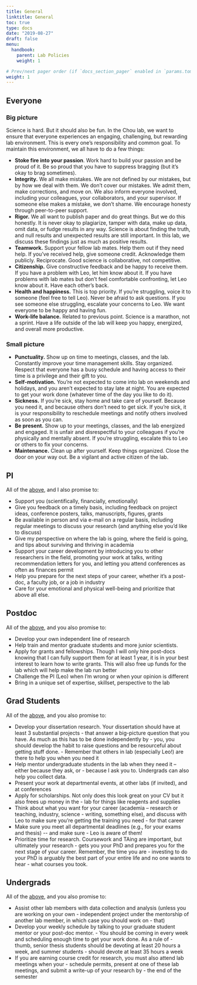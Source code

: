 ```yaml
---
title: General
linktitle: General
toc: true
type: docs
date: "2019-08-27"
draft: false
menu: 
  handbook:
    parent: Lab Policies
    weight: 1

# Prev/next pager order (if `docs_section_pager` enabled in `params.toml`)
weight: 1
---
```


## Everyone <a name="everyone"></a>

### Big picture

Science is hard. But it should also be fun. In the Chou lab, we want to ensure that everyone experiences an engaging, challenging, but rewarding lab environment. This is every one’s responsibility and common goal. To maintain this environment, we all have to do a few things:

- **Stoke fire into your passion**. Work hard to build your passion and be proud of it. Be so proud that you have to suppress bragging (but it’s okay to brag sometimes).
- **Integrity.** We all make mistakes. We are not defined by our mistakes, but by how we deal with them. We don’t cover our mistakes. We admit them, make corrections, and move on. We also inform everyone involved, including your colleagues, your collaborators, and your supervisor. If someone else makes a mistake, we don’t shame. We encourage honesty through peer-to-peer support.
- **Rigor.** We all want to publish paper and do great things. But we do this honestly. It is never okay to plagiarize, tamper with data, make up data, omit data, or fudge results in any way. Science is about finding the truth, and null results and unexpected results are still important. In this lab, we discuss these findings just as much as positive results.
- **Teamwork.** Support your fellow lab mates. Help them out if they need help. If you’ve received help, give someone credit. Acknowledge them publicly. Reciprocate. Good science is collaborative, not competitive. 
- **Citizenship.** Give constructive feedback and be happy to receive them. If you have a problem with Leo, let him know about it. If you have problems with lab mates but don’t feel comfortable confronting, let Leo know about it. Have each other’s back.
- **Health and happiness.** This is top priority. If you’re struggling, voice it to someone (feel free to tell Leo). Never be afraid to ask questions. If you see someone else struggling, escalate your concerns to Leo. We want everyone to be happy and having fun. 
- **Work-life balance.** Related to previous point. Science is a marathon, not a sprint. Have a life outside of the lab will keep you happy, energized, and overall more productive.

### Small picture

- **Punctuality.** Show up on time to meetings, classes, and the lab. Constantly improve your time management skills. Stay organized. Respect that everyone has a busy schedule and having access to their time is a privilege and their gift to you.
- **Self-motivation.** You’re not expected to come into lab on weekends and holidays, and you aren’t expected to stay late at night. You are expected to get your work done (whatever time of the day you like to do it).
- **Sickness.** If you’re sick, stay home and take care of yourself. Because you need it, and because others don’t need to get sick. If you’re sick, it is your responsibility to reschedule meetings and notify others involved as soon as you can.
- **Be present.** Show up to your meetings, classes, and the lab energized and engaged. It is unfair and disrespectful to your colleagues if you’re physically and mentally absent. If you’re struggling, escalate this to Leo or others to fix your concerns.
- **Maintenance.** Clean up after yourself. Keep things organized. Close the door on your way out. Be a vigilant and active citizen of the lab.


## PI

All of the [above](#everyone), and I also promise to:

- Support you (scientifically, financially, emotionally)
- Give you feedback on a timely basis, including feedback on project ideas, conference posters, talks, manuscripts, figures, grants
- Be available in person and via e-mail on a regular basis, including regular meetings to discuss your research (and anything else you’d like to discuss)
- Give my perspective on where the lab is going, where the field is going, and tips about surviving and thriving in academia
- Support your career development by introducing you to other researchers in the field, promoting your work at talks, writing recommendation letters for you, and letting you attend conferences as often as finances permit
- Help you prepare for the next steps of your career, whether it’s a post-doc, a faculty job, or a job in industry
- Care for your emotional and physical well-being and prioritize that above all else. 

## Postdoc

All of the [above](#everyone), and you also promise to:

- Develop your own independent line of research
- Help train and mentor graduate students and more junior scientists.
- Apply for grants and fellowships. Though I will only hire post-docs knowing that I can fully  support them for at least 1 year, it is in your best interest to learn how to write grants. This will also free up funds for the lab which will help make the lab run better
- Challenge the PI (Leo) when I’m wrong or when your opinion is different
- Bring in a unique set of expertise, skillset, perspective to the lab


## Grad Students

All of the [above](#everyone), and you also promise to:

- Develop your dissertation research. Your dissertation should have at least 3 substantial projects - that answer a big-picture question that you have. As much as this has to be done independently by - you, you should develop the habit to raise questions and be resourceful about getting stuff done. - Remember that others in lab (especially Leo!) are there to help you when you need it
- Help mentor undergraduate students in the lab when they need it – either because they ask, or - because I ask you to. Undergrads can also help you collect data. 
- Present your work at departmental events, at other labs (if invited), and at conferences
- Apply for scholarships. Not only does this look great on your CV but it also frees up money in the - lab for things like reagents and supplies
- Think about what you want for your career (academia – research or teaching, industry, science - writing, something else), and discuss with Leo to make sure you’re getting the training you need - for that career
- Make sure you meet all departmental deadlines (e.g., for your exams and thesis) -- and make sure - Leo is aware of them!
- Prioritize time for research. Coursework and TAing are important, but ultimately your research - gets you your PhD and prepares you for the next stage of your career. Remember, the time you are - investing to do your PhD is arguably the best part of your entire life and no one wants to hear - what courses you took.


## Undergrads

All of the [above](#everyone), and you also promise to:

- Assist other lab members with data collection and analysis (unless you are working on your own - independent project under the mentorship of another lab member, in which case you should work on - that)
- Develop your weekly schedule by talking to your graduate student mentor or your post-doc mentor. - You should be coming in every week and scheduling enough time to get your work done. As a rule of - thumb, senior thesis students should be devoting at least 20 hours a week, and summer students - should devote at least 35 hours a week
- If you are earning course credit for research, you must also attend lab meetings when your - schedule permits, present at one of these lab meetings, and submit a write-up of your research by - the end of the semester
